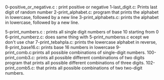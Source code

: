 0-positive_or_negative.c : print positive or negative
1-last_digit.c: Prints last digit of random number
2-print_alphabet.c: program that prints the alphabet in lowercase, followed by a new line
3-print_alphabets.c: prints the alphabet in lowercase, followed by a new line.


5-print_numbers.c : prints all single digit numbers of base 10 starting from 0
 6-print_numberz.c: does same thing with 5-print_numberss.c ecept we don't use char
7-print_tebahpla.c: prints the lowercase alphabet in reverse,
8-print_base16.c: prints base 16 numbers in lowercase
9-print_comb.c:prints all possible combinations of single-digit numbers.
100-print_comb3.c: prints all possible different combinations of two digits
 program that prints all possible different combinations of three digits.
102-print_comb5.c: that prints all possible combinations of two two-digit numbers.


